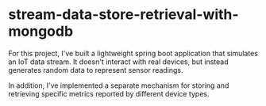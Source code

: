 # stream-data-store-retrieval-with-mongodb

For this project, I've built a lightweight spring boot application that simulates an IoT data stream. It doesn't interact with real devices, but instead generates random data to represent sensor readings.

In addition, I've implemented a separate mechanism for storing and retrieving specific metrics reported by different device types.

